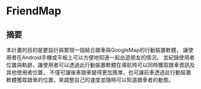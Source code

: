 # FriendMap

## 摘要

本計畫的目的是要設計與實現一個結合跟車與GoogleMap的行動裝置軟體，
讓使用者在Android手機或平板上可以方便地知道一起出遊朋友的情況。
並紀錄使用者位置與軌跡，讓使用者可以透過此行動裝置軟體在導航時可以同時獲取跟車資訊及其他使用者位置，
不僅可讓後車跟車變得更加簡單，也可讓前車透過此行動裝置軟體獲取跟車的位置，來調整自己的速度並隨時可以知道跟車者的動態。
